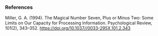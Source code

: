 ### References

Miller, G. A. (1994). The Magical Number Seven, Plus or Minus Two: Some Limits on Our Capacity for Processing Information. Psychological Review, 101(2), 343–352. https://doi.org/10.1037//0033-295X.101.2.343
